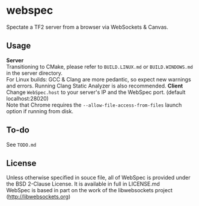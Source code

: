 webspec
=======

Spectate a TF2 server from a browser via WebSockets & Canvas.

Usage
-
**Server**  
Transitioning to CMake, please refer to `BUILD.LINUX.md` or `BUILD.WINDOWS.md` in the server directory.  
For Linux builds: GCC & Clang are more pedantic, so expect new warnings and errors. Running Clang Static Analyzer is also recommended.
**Client**  
Change `WebSpec.host` to your server's IP and the WebSpec port. (default localhost:28020)  
Note that Chrome requires the `--allow-file-access-from-files` launch option if running from disk.

To-do
-
See `TODO.md`

License
-
Unless otherwise specified in souce file, all of WebSpec is provided under the BSD 2-Clause License. It is available in full in LICENSE.md  
WebSpec is based in part on the work of the libwebsockets  project (http://libwebsockets.org)
